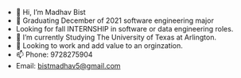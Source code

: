 - 👋 Hi, I’m Madhav Bist
- 👀 Graduating December of 2021 software engineering major 
-  Looking for  fall INTERNSHIP in software or data engineering roles.
- 🌱 I’m currently Studying The University of Texas at Arlington.
- 💞️ Looking to work and add value to an orginzation. 
- 📫 Phone: 9728275904
- Email: bistmadhav5@gmail.com

<!---
bistmadhav/bistmadhav is a ✨ special ✨ repository because its `README.md` (this file) appears on your GitHub profile.
You can click the Preview link to take a look at your changes.
--->
